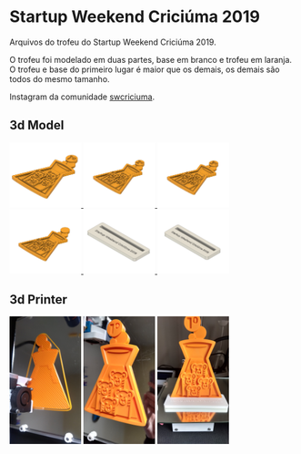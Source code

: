 # Startup Weekend Criciúma 2019

Arquivos do trofeu do Startup Weekend Criciúma 2019.

O trofeu foi modelado em duas partes, base em branco e trofeu em laranja. O trofeu e base do primeiro lugar é maior que os demais, os demais são todos do mesmo tamanho.

Instagram da comunidade [swcriciuma](https://www.instagram.com/swcriciuma/).

## 3d Model
<a href="model">
<img src="image/sw-trofeu-1.jpg" alt="sw-trofeu-1" width="25%">
<img src="image/sw-trofeu-2.jpg" alt="sw-trofeu-2" width="25%">
<img src="image/sw-trofeu-3.jpg" alt="sw-trofeu-3" width="25%">
<img src="image/sw-trofeu-x.jpg" alt="sw-trofeu-x" width="25%">
<img src="image/sw-base-1.jpg" alt="sw-base-1" width="25%">
<img src="image/sw-base-x.jpg" alt="sw-base-x" width="25%">
</a>

## 3d Printer
<img src="image/sw-3d-1.jpg" alt="sw-3d-1" width="25%">
<img src="image/sw-3d-2.jpg" alt="sw-3d-2" width="25%">
<img src="image/sw-3d-full.jpg" alt="sw-3d-full" width="25%">